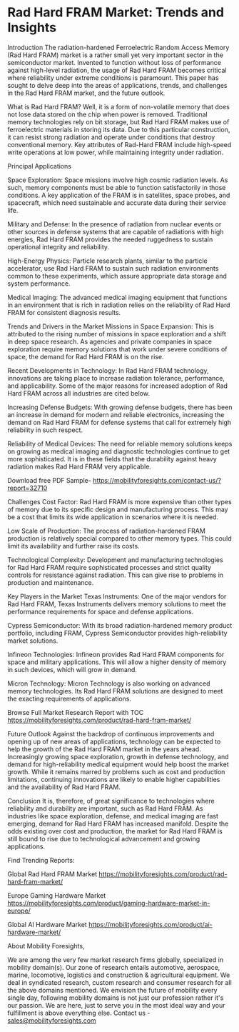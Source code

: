 # Rad Hard FRAM Market: Trends and Insights

Introduction
The radiation-hardened Ferroelectric Random Access Memory (Rad Hard FRAM) market is a rather small yet very important sector in the semiconductor market. Invented to function without loss of performance against high-level radiation, the usage of Rad Hard FRAM becomes critical where reliability under extreme conditions is paramount. This paper has sought to delve deep into the areas of applications, trends, and challenges in the Rad Hard FRAM market, and the future outlook.

What is Rad Hard FRAM?
Well, it is a form of non-volatile memory that does not lose data stored on the chip when power is removed. Traditional memory technologies rely on bit storage, but Rad Hard FRAM makes use of ferroelectric materials in storing its data. Due to this particular construction, it can resist strong radiation and operate under conditions that destroy conventional memory. Key attributes of Rad-Hard FRAM include high-speed write operations at low power, while maintaining integrity under radiation.

Principal Applications

Space Exploration: Space missions involve high cosmic radiation levels. As such, memory components must be able to function satisfactorily in those conditions. A key application of the FRAM is in satellites, space probes, and spacecraft, which need sustainable and accurate data during their service life.

Military and Defense: In the presence of radiation from nuclear events or other sources in defense systems that are capable of radiations with high energies, Rad Hard FRAM provides the needed ruggedness to sustain operational integrity and reliability.

High-Energy Physics: Particle research plants, similar to the particle accelerator, use Rad Hard FRAM to sustain such radiation environments common to these experiments, which assure appropriate data storage and system performance.

Medical Imaging: The advanced medical imaging equipment that functions in an environment that is rich in radiation relies on the reliability of Rad Hard FRAM for consistent diagnosis results.


Trends and Drivers in the Market
Missions in Space Expansion: This is attributed to the rising number of missions in space exploration and a shift in deep space research. As agencies and private companies in space exploration require memory solutions that work under severe conditions of space, the demand for Rad Hard FRAM is on the rise.

Recent Developments in Technology: In Rad Hard FRAM technology, innovations are taking place to increase radiation tolerance, performance, and applicability. Some of the major reasons for increased adoption of Rad Hard FRAM across all industries are cited below.

Increasing Defense Budgets: With growing defense budgets, there has been an increase in demand for modern and reliable electronics, increasing the demand on Rad Hard FRAM for defense systems that call for extremely high reliability in such respect.

Reliability of Medical Devices: The need for reliable memory solutions keeps on growing as medical imaging and diagnostic technologies continue to get more sophisticated. It is in these fields that the durability against heavy radiation makes Rad Hard FRAM very applicable.


Download free PDF Sample- https://mobilityforesights.com/contact-us/?report=32710


Challenges
Cost Factor: Rad Hard FRAM is more expensive than other types of memory due to its specific design and manufacturing process. This may be a cost that limits its wide application in scenarios where it is needed.

Low Scale of Production: The process of radiation-hardened FRAM production is relatively special compared to other memory types. This could limit its availability and further raise its costs.

Technological Complexity: Development and manufacturing technologies for Rad Hard FRAM require sophisticated processes and strict quality controls for resistance against radiation. This can give rise to problems in production and maintenance.

Key Players in the Market
Texas Instruments: One of the major vendors for Rad Hard FRAM, Texas Instruments delivers memory solutions to meet the performance requirements for space and defense applications.

Cypress Semiconductor: With its broad radiation-hardened memory product portfolio, including FRAM, Cypress Semiconductor provides high-reliability market solutions.

Infineon Technologies: Infineon provides Rad Hard FRAM components for space and military applications. This will allow a higher density of memory in such devices, which will grow in demand.

Micron Technology: Micron Technology is also working on advanced memory technologies. Its Rad Hard FRAM solutions are designed to meet the exacting requirements of applications.


Browse Full Market Research Report with TOC https://mobilityforesights.com/product/rad-hard-fram-market/

Future Outlook
Against the backdrop of continuous improvements and opening up of new areas of applications, technology can be expected to help the growth of the Rad Hard FRAM market in the years ahead. Increasingly growing space exploration, growth in defense technology, and demand for high-reliability medical equipment would help boost the market growth. While it remains marred by problems such as cost and production limitations, continuing innovations are likely to enable higher capabilities and the availability of Rad Hard FRAM.


Conclusion
It is, therefore, of great significance to technologies where reliability and durability are important, such as Rad Hard FRAM. As industries like space exploration, defense, and medical imaging are fast emerging, demand for Rad Hard FRAM has increased manifold. Despite the odds existing over cost and production, the market for Rad Hard FRAM is still bound to rise due to technological advancement and growing applications.









 


Find Trending Reports:

Global Rad Hard FRAM Market  https://mobilityforesights.com/product/rad-hard-fram-market/

Europe Gaming Hardware Market https://mobilityforesights.com/product/gaming-hardware-market-in-europe/ 

Global AI Hardware Market https://mobilityforesights.com/product/ai-hardware-market/ 


About Mobility Foresights,

We are among the very few market research firms globally, specialized in mobility domain(s). Our zone of research entails automotive, aerospace, marine, locomotive, logistics and construction & agricultural equipment. We deal in syndicated research, custom research and consumer research for all the above domains mentioned.
We envision the future of mobility every single day, following mobility domains is not just our profession rather it's our passion. We are here, just to serve you in the most ideal way and your fulfillment is above everything else. Contact us -  sales@mobilityforesights.com 

